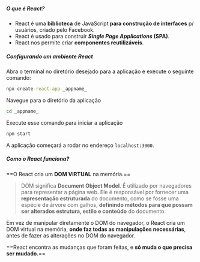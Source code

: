
##### O que é React?

- React é uma **biblioteca** de JavaScript **para construção de interfaces** p/ usuários, criado pelo Facebook.
- React é usado para construir ***Single Page Applications* (SPA)**.
- React nos permite criar **componentes reutilizáveis**.

##### Configurando um ambiente React

Abra o terminal no diretório desejado para a aplicação e execute o seguinte comando:
```cmd
npx create-react-app _appname_
```
Navegue para o diretório da aplicação
```cmd
cd _appname_
```
Execute esse comando para iniciar a aplicação
```cmd
npm start
```
A aplicação começará a rodar no endereço `localhost:3000`.


##### Como o React funciona?

==O React cria um **DOM VIRTUAL** na memória.==
>DOM significa **Document Object Model**. É utilizado por navegadores para representar a página web. Ele é responsável por fornecer uma **representação estruturada** do documento, como se fosse uma espécie de árvore com galhos, **definindo métodos para que possam ser alterados estrutura, estilo e conteúdo** do documento.

Em vez de manipular diretamente o DOM do navegador, o React cria um DOM virtual na memória, **onde faz todas as manipulações necessárias**, antes de fazer as alterações no DOM do navegador.

==React encontra as mudanças que foram feitas, e **só muda o que precisa ser mudado.**==

